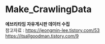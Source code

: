 # Make_CrawlingData

**에브리타임 자유게시판 데이터 수집**<br>
참고자료 : https://jeongmin-lee.tistory.com/53 <br>https://itsallgoodman.tistory.com/9
